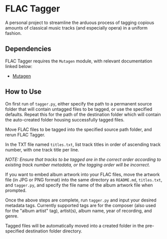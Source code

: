 # FLAC Tagger

A personal project to streamline the arduous process of tagging copious
amounts of classical music tracks (and especially opera) in a uniform fashion.

## Dependencies

FLAC Tagger requires the `Mutagen` module, with relevant documentation linked
below:

- [Mutagen](https://pypi.org/project/mutagen/)

## How to Use

On first run of `tagger.py`, either specify the path to a permanent source
folder that will contain untagged files to be tagged, or use the specified
defaults. Repeat this for the path of the destination folder which will
contain the auto-created folder housing successfully tagged files.

Move FLAC files to be tagged into the specified source path folder, and
rerun FLAC Tagger.

In the TXT file named `titles.txt`, list track titles in order of ascending
track number, with one track title per line.

*NOTE: Ensure that tracks to be tagged are in the correct order according to
existing track number metadata, or the tagging order will be incorrect.*

If you want to embed album artwork into your FLAC files, move the artwork
file (in JPG or PNG format) into the same directory as `README.md`,
`titles.txt`, and `tagger.py`, and specify the file name of the album artwork
file when prompted.

Once the above steps are complete, run `tagger.py` and input your desired
metadata tags. Currently supported tags are for the composer (also used for
the "album artist" tag), artist(s), album name, year of recording, and genre.

Tagged files will be automatically moved into a created folder in the
pre-specified destination folder directory.
